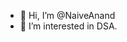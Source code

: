- 👋 Hi, I’m @NaiveAnand
- 👀 I’m interested in DSA.

<!---
NaiveAnand/NaiveAnand is a ✨ special ✨ repository because its `README.md` (this file) appears on your GitHub profile.
You can click the Preview link to take a look at your changes.
--->
